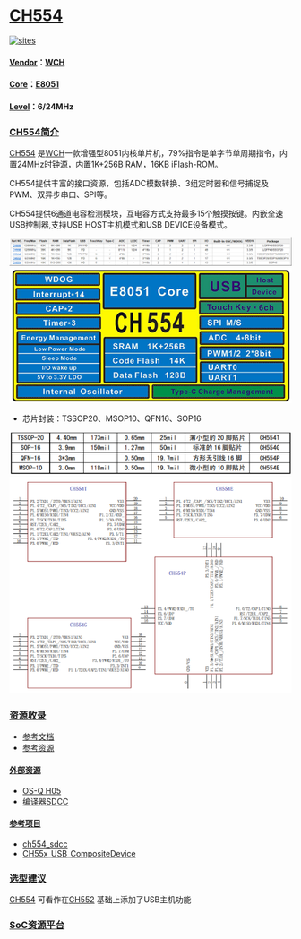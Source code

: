 ﻿# [CH554](https://github.com/sochub/CH554) 

[![sites](http://182.61.61.133/link/resources/SoC.png)](https://stop.stops.top) 

#### [Vendor](https://github.com/sochub/Vendor)：[WCH](https://github.com/sochub/WCH)
#### [Core](https://github.com/sochub/8051)：[E8051](https://github.com/sochub/8051)
#### [Level](https://github.com/sochub/Level)：6/24MHz 

### [CH554简介](https://github.com/sochub/CH554/wiki)

[CH554](https://github.com/sochub/CH554) 是[WCH](https://github.com/sochub/WCH)一款增强型8051内核单片机，79%指令是单字节单周期指令，内置24MHz时钟源，内置1K+256B RAM，16KB iFlash-ROM。

CH554提供丰富的接口资源，包括ADC模数转换、3组定时器和信号捕捉及PWM、双异步串口、SPI等。

CH554提供6通道电容检测模块，互电容方式支持最多15个触摸按键。内嵌全速USB控制器,支持USB HOST主机模式和USB DEVICE设备模式。

[![sites](docs/CH55.png)](http://www.wch.cn/products/category/5.html) 
[![sites](docs/CH554.png)](http://www.wch.cn/products/CH554.html) 

* 芯片封装：TSSOP20、MSOP10、QFN16、SOP16

[![sites](docs/package.png)](http://www.wch.cn/products/CH554.html) 
[![sites](docs/SOP.png)](http://www.wch.cn/products/CH554.html) 

### [资源收录](https://github.com/sochub)

* [参考文档](docs/)
* [参考资源](src/)

#### [外部资源](https://github.com/sochub)

* [OS-Q H05](https://github.com/OS-Q/H05)
* [编译器SDCC](https://github.com/sochub/sdcc)

#### [参考项目](https://github.com/sochub)

* [ch554_sdcc](https://github.com/Blinkinlabs/ch554_sdcc)
* [CH55x_USB_CompositeDevice](https://github.com/rikka0w0/CH55x_USB_CompositeDevice)


### [选型建议](https://github.com/sochub)

[CH554](https://github.com/sochub/CH554) 可看作在[CH552](https://github.com/sochub/CH552) 基础上添加了USB主机功能

###  [SoC资源平台](http://www.qitas.cn)  
